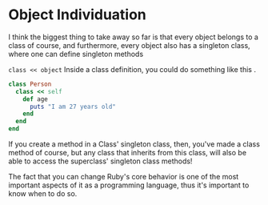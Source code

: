 # Object Individuation

I think the biggest thing to take away so far is that every object belongs to a class of course, and furthermore, every object also has a singleton class, where one can define singleton methods

`class << object`
Inside a class definition, you could do something like this .

```ruby
class Person
  class << self
    def age
      puts "I am 27 years old"
    end
  end
end
```

If you create a method in a Class' singleton class, then, you've made a class method of course, but any class that inherits from this class, will also be able to access the superclass' singleton class methods!

The fact that you can change Ruby's core behavior is one of the most important aspects of it as a programming language, thus it's important to know when to do so. 

